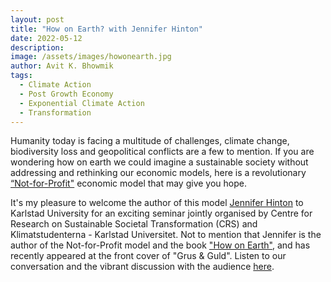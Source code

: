 ```yaml
---
layout: post
title: "How on Earth? with Jennifer Hinton"
date: 2022-05-12
description: 
image: /assets/images/howonearth.jpg
author: Avit K. Bhowmik
tags: 
  - Climate Action
  - Post Growth Economy
  - Exponential Climate Action
  - Transformation
---
```


Humanity today is facing a multitude of challenges, climate change, biodiversity loss and geopolitical conflicts are a few to mention. If you are wondering how on earth we could imagine a sustainable society without addressing and rethinking our economic models, here is a revolutionary [“Not-for-Profit"](https://www.relationship-to-profit.net) economic model that may give you hope.

It's my pleasure to welcome the author of this model [Jennifer Hinton](https://www.relationship-to-profit.net/about-the-author) to Karlstad University for an exciting seminar jointly organised by Centre for Research on Sustainable Societal Transformation (CRS) and Klimatstudenterna - Karlstad Universitet. Not to mention that Jennifer is the author of the Not-for-Profit model and the book ["How on Earth"](https://arxiv.org/pdf/1902.01398.pdf), and has recently appeared at the front cover of "Grus & Guld". Listen to our conversation and the vibrant discussion with the audience [here](https://fb.watch/eiNF-MOMmO/).